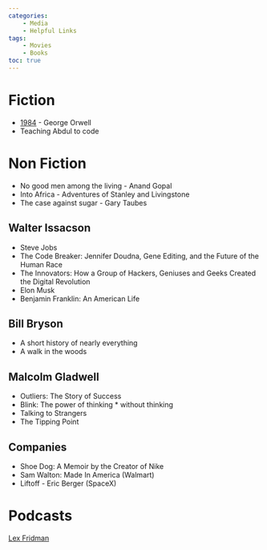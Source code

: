 ```yaml
---
categories:
    - Media
    - Helpful Links
tags:
    - Movies
    - Books
toc: true    
---
```


# Fiction

* [1984](https://www.goodreads.com/book/show/61439040-1984?from_search=true&from_srp=true&qid=WA7YX03Tnq&rank=1) - George Orwell
* Teaching Abdul to code

# Non Fiction

* No good men among the living - Anand Gopal
* Into Africa - Adventures of Stanley and Livingstone
* The case against sugar - Gary Taubes

## Walter Issacson

* Steve Jobs
* The Code Breaker: Jennifer Doudna, Gene Editing, and the Future of the Human Race
* The Innovators: How a Group of Hackers, Geniuses and Geeks Created the Digital Revolution
* Elon Musk
* Benjamin Franklin: An American Life

## Bill Bryson

* A short history of nearly everything
* A walk in the woods

## Malcolm Gladwell

* Outliers: The Story of Success
* Blink: The power of thinking * without thinking
* Talking to Strangers
* The Tipping Point


## Companies

* Shoe Dog: A Memoir by the Creator of Nike
* Sam Walton: Made In America (Walmart)
* Liftoff - Eric Berger (SpaceX)

# Podcasts

[Lex Fridman](https://lexfridman.com/podcast/)

